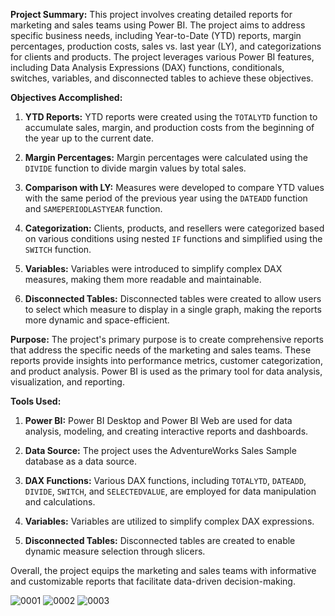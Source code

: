 **Project Summary:**
This project involves creating detailed reports for marketing and sales teams using Power BI. The project aims to address specific business needs, including Year-to-Date (YTD) reports, margin percentages, production costs, sales vs. last year (LY), and categorizations for clients and products. The project leverages various Power BI features, including Data Analysis Expressions (DAX) functions, conditionals, switches, variables, and disconnected tables to achieve these objectives.

**Objectives Accomplished:**
1. **YTD Reports:** YTD reports were created using the `TOTALYTD` function to accumulate sales, margin, and production costs from the beginning of the year up to the current date.

2. **Margin Percentages:** Margin percentages were calculated using the `DIVIDE` function to divide margin values by total sales.

3. **Comparison with LY:** Measures were developed to compare YTD values with the same period of the previous year using the `DATEADD` function and `SAMEPERIODLASTYEAR` function.

4. **Categorization:** Clients, products, and resellers were categorized based on various conditions using nested `IF` functions and simplified using the `SWITCH` function.

5. **Variables:** Variables were introduced to simplify complex DAX measures, making them more readable and maintainable.

6. **Disconnected Tables:** Disconnected tables were created to allow users to select which measure to display in a single graph, making the reports more dynamic and space-efficient.

**Purpose:**
The project's primary purpose is to create comprehensive reports that address the specific needs of the marketing and sales teams. These reports provide insights into performance metrics, customer categorization, and product analysis. Power BI is used as the primary tool for data analysis, visualization, and reporting.

**Tools Used:**
1. **Power BI:** Power BI Desktop and Power BI Web are used for data analysis, modeling, and creating interactive reports and dashboards.

2. **Data Source:** The project uses the AdventureWorks Sales Sample database as a data source.

3. **DAX Functions:** Various DAX functions, including `TOTALYTD`, `DATEADD`, `DIVIDE`, `SWITCH`, and `SELECTEDVALUE`, are employed for data manipulation and calculations.

4. **Variables:** Variables are utilized to simplify complex DAX expressions.

5. **Disconnected Tables:** Disconnected tables are created to enable dynamic measure selection through slicers.

Overall, the project equips the marketing and sales teams with informative and customizable reports that facilitate data-driven decision-making.


![0001](https://github.com/ArnauAndrews/Data-Analytics-Projects-Ubiqum/assets/132329252/13806798-7b94-4f92-ab68-47238a2824d3)
![0002](https://github.com/ArnauAndrews/Data-Analytics-Projects-Ubiqum/assets/132329252/1f8e4b97-306f-4493-b1bd-35bb84550917)
![0003](https://github.com/ArnauAndrews/Data-Analytics-Projects-Ubiqum/assets/132329252/9c2f344f-9140-4941-81fc-76db8ece9a04)

